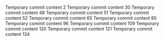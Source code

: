 Temporary commit content 2
Temporary commit content 30
Temporary commit content 48
Temporary commit content 51
Temporary commit content 52
Temporary commit content 65
Temporary commit content 85
Temporary commit content 96
Temporary commit content 109
Temporary commit content 120
Temporary commit content 121
Temporary commit content 124
